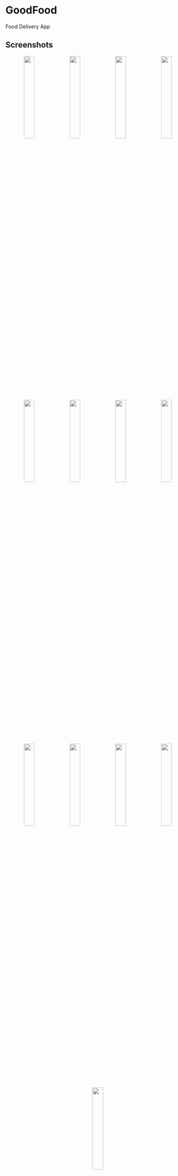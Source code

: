 # GoodFood
Food Delivery App

## Screenshots

<p align="center">
<img src="https://user-images.githubusercontent.com/76595188/209577297-779e4e02-30e7-4c03-b787-c59659e3f14f.png" width="24%" />  
<img src="https://user-images.githubusercontent.com/76595188/209577521-59119e14-fa80-430c-8cee-2e20c6b79058.png" width="24%" />  
<img src="https://user-images.githubusercontent.com/76595188/209577525-421cb933-3317-4bb7-a8b1-8067c291566e.png" width="24%" />  
<img src="https://user-images.githubusercontent.com/76595188/209577526-b48c0717-d661-4775-8924-8c96b3c59daf.png" width="24%" />  
<img src="https://user-images.githubusercontent.com/76595188/209577528-3850381f-9aff-48d2-973e-88db8d1c63bf.png" width="24%" />  
<img src="https://user-images.githubusercontent.com/76595188/209577531-9ea0a373-5a1f-4a5f-abaf-fd524a01d361.png" width="24%" />  
<img src="https://user-images.githubusercontent.com/76595188/209577532-bc8d05f7-8e9b-4fa8-bfe2-7f6ee7752428.png" width="24%" />  
<img src="https://user-images.githubusercontent.com/76595188/209577534-730007d5-fb08-4651-9f6c-33fe027b1d25.png" width="24%" />  
<img src="https://user-images.githubusercontent.com/76595188/209577535-d940e1ea-73d6-4620-8640-604f3fd8e991.png" width="24%" />  
<img src="https://user-images.githubusercontent.com/76595188/209577537-3d1dd7e7-3a04-453b-b956-97e8e76dc305.png" width="24%" />  
<img src="https://user-images.githubusercontent.com/76595188/209577540-83f73a5e-805a-432b-98f2-fd7722ec44ce.png" width="24%" />  
<img src="https://user-images.githubusercontent.com/76595188/209577541-c3741fb3-1714-44ac-9448-2b7f48d31fbb.png" width="24%" />  
<img src="https://user-images.githubusercontent.com/76595188/209577542-78678204-cc4f-4f80-af92-fcdb39e8ff8a.png" width="24%" />  

</p>


